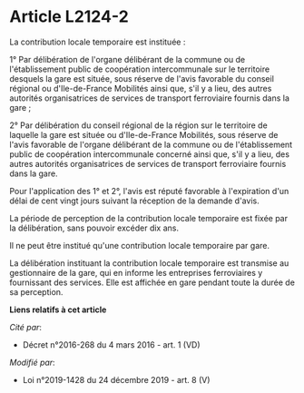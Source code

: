 # Article L2124-2

La contribution locale temporaire est instituée :

1° Par délibération de l'organe délibérant de la commune ou de l'établissement public de coopération intercommunale sur le
territoire desquels la gare est située, sous réserve de l'avis favorable du conseil régional ou d'Ile-de-France Mobilités
ainsi que, s'il y a lieu, des autres autorités organisatrices de services de transport ferroviaire fournis dans la gare ;

2° Par délibération du conseil régional de la région sur le territoire de laquelle la gare est située ou d'Ile-de-France
Mobilités, sous réserve de l'avis favorable de l'organe délibérant de la commune ou de l'établissement public de coopération
intercommunale concerné ainsi que, s'il y a lieu, des autres autorités organisatrices de services de transport ferroviaire
fournis dans la gare.

Pour l'application des 1° et 2°, l'avis est réputé favorable à l'expiration d'un délai de cent vingt jours suivant la
réception de la demande d'avis.

La période de perception de la contribution locale temporaire est fixée par la délibération, sans pouvoir excéder dix ans.

Il ne peut être institué qu'une contribution locale temporaire par gare.

La délibération instituant la contribution locale temporaire est transmise au gestionnaire de la gare, qui en informe les
entreprises ferroviaires y fournissant des services. Elle est affichée en gare pendant toute la durée de sa perception.

**Liens relatifs à cet article**

_Cité par_:

  - Décret n°2016-268 du 4 mars 2016 - art. 1 (VD)

_Modifié par_:

  - Loi n°2019-1428 du 24 décembre 2019 - art. 8 (V)

